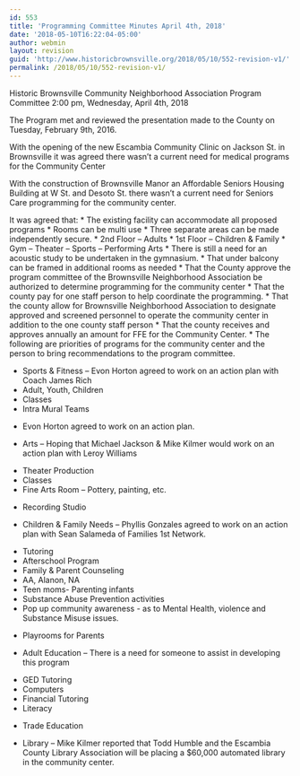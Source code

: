 ```yaml
---
id: 553
title: 'Programming Committee Minutes April 4th, 2018'
date: '2018-05-10T16:22:04-05:00'
author: webmin
layout: revision
guid: 'http://www.historicbrownsville.org/2018/05/10/552-revision-v1/'
permalink: /2018/05/10/552-revision-v1/
---
```


<p>Historic Brownsville Community Neighborhood Association
Program Committee
2:00 pm, Wednesday, April 4th, 2018</p>

<p>The Program met and reviewed the presentation made to the County on Tuesday, February 9th, 2016.</p>

<p>With the opening of the new Escambia Community Clinic on Jackson St. in Brownsville it was agreed there wasn’t a current need for medical programs for the Community Center</p>

<p>With the construction of Brownsville Manor an Affordable Seniors Housing Building at W St. and  Desoto St. there wasn’t a current need for Seniors Care programming for the community center.</p>

<p>It was agreed that:
 * The existing facility can accommodate all proposed programs
 * Rooms can be multi use
 * Three separate areas can be made independently secure.
 * 2nd Floor – Adults
 * 1st Floor – Children &amp; Family
 * Gym – Theater – Sports – Performing Arts 
 * There is still a need for an acoustic study to be undertaken in the gymnasium.
 * That under balcony can be framed in additional rooms as needed
 * That the County approve the program committee of the Brownsville Neighborhood Association be authorized to determine programming for the community center
 * That the county pay for one staff person to help coordinate the programming.
 * That the county allow for Brownsville Neighborhood Association to designate approved and screened personnel to operate the community center in addition to the one county staff person
 * That the county receives and approves annually an amount for FFE for the Community Center.
 * The following are priorities of programs for the community center and the person to bring recommendations to the program committee.</p>

<ul>
<li>Sports &amp; Fitness – Evon Horton agreed to work on an action plan with Coach James Rich </li>
<li>Adult, Youth, Children</li>
<li>Classes </li>
<li>Intra Mural Teams</li>
<li><p>Evon Horton agreed to work on an action plan.</p></li>
<li><p>Arts – Hoping that Michael Jackson &amp; Mike Kilmer would work on an action plan with Leroy Williams</p></li>
<li>Theater Production</li>
<li>Classes</li>
<li>Fine Arts Room – Pottery, painting, etc.</li>
<li><p>Recording Studio</p></li>
<li><p>Children &amp; Family Needs – Phyllis Gonzales agreed to work on an action plan with Sean Salameda of Families 1st Network.</p></li>
<li>Tutoring</li>
<li>Afterschool Program</li>
<li>Family &amp; Parent Counseling</li>
<li>AA, Alanon, NA</li>
<li>Teen moms- Parenting infants</li>
<li>Substance Abuse Prevention activities</li>
<li>Pop up community awareness - as to Mental Health, violence and Substance Misuse issues. </li>
<li><p>Playrooms for Parents</p></li>
<li><p>Adult Education – There is a need for someone to assist in developing this program</p></li>
<li>GED Tutoring</li>
<li>Computers</li>
<li>Financial Tutoring</li>
<li>Literacy </li>
<li><p>Trade Education</p></li>
<li><p>Library – Mike Kilmer reported that Todd Humble and the Escambia County Library Association will be placing  a $60,000 automated library in the community center.</p></li>
</ul>
